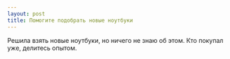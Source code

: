 ```yaml
---
layout: post 
title: Помогите подобрать новые ноутбуки 
--- 
```

Решила взять новые ноутбуки, но ничего не знаю об этом. Кто покупал уже, делитесь опытом.